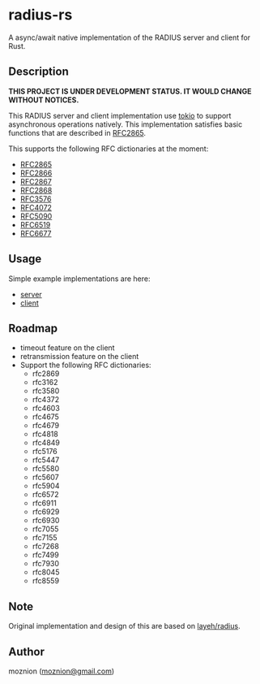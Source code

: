 # radius-rs

A async/await native implementation of the RADIUS server and client for Rust.

## Description

**THIS PROJECT IS UNDER DEVELOPMENT STATUS. IT WOULD CHANGE WITHOUT NOTICES.**

This RADIUS server and client implementation use [tokio](https://tokio.rs/) to support asynchronous operations natively. This implementation satisfies basic functions that are described in [RFC2865](https://tools.ietf.org/html/rfc2865).

This supports the following RFC dictionaries at the moment:

- [RFC2865](https://tools.ietf.org/html/rfc2865)
- [RFC2866](https://tools.ietf.org/html/rfc2866)
- [RFC2867](https://tools.ietf.org/html/rfc2867)
- [RFC2868](https://tools.ietf.org/html/rfc2868)
- [RFC3576](https://tools.ietf.org/html/rfc3576)
- [RFC4072](https://tools.ietf.org/html/rfc4072)
- [RFC5090](https://tools.ietf.org/html/rfc5090)
- [RFC6519](https://tools.ietf.org/html/rfc6519)
- [RFC6677](https://tools.ietf.org/html/rfc6677)

## Usage

Simple example implementations are here:

- [server](./examples/server.rs)
- [client](./examples/client.rs)

## Roadmap

- timeout feature on the client
- retransmission feature on the client
- Support the following RFC dictionaries:
  - rfc2869
  - rfc3162
  - rfc3580
  - rfc4372
  - rfc4603
  - rfc4675
  - rfc4679
  - rfc4818
  - rfc4849
  - rfc5176
  - rfc5447
  - rfc5580
  - rfc5607
  - rfc5904
  - rfc6572
  - rfc6911
  - rfc6929
  - rfc6930
  - rfc7055
  - rfc7155
  - rfc7268
  - rfc7499
  - rfc7930
  - rfc8045
  - rfc8559

## Note

Original implementation and design of this are based on [layeh/radius](https://github.com/layeh/radius).

## Author

moznion (<moznion@gmail.com>)

